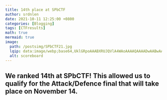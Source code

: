 ```yaml
---
title: 14th place at SPbCTF
author: srdnlen
date: 2021-10-11 12:25:00 +0800
categories: [Blogging]
tags: [CTFresults]
math: true
mermaid: true
image:
  path: /postsimg/SPbCTF21.jpg
  lqip: data:image/webp;base64,UklGRpoAAABXRUJQVlA4WAoAAAAQAAAADwAABwAAQUxQSDIAAAARL0AmbZurmr57yyIiqE8oiG0bejIYEQTgqiDA9vqnsUSI6H+oAERp2HZ65qP/VIAWAFZQOCBCAAAA8AEAnQEqEAAIAAVAfCWkAALp8sF8rgRgAP7o9FDvMCkMde9PK7euH5M1m6VWoDXf2FkP3BqV0ZYbO6NA/VFIAAAA
  alt: scoreboard
---
```

We ranked 14th at SPbCTF! This allowed us to qualify for the Attack/Defence final that will take place on November 14.
---

